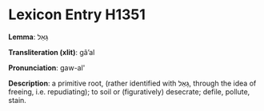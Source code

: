 # Lexicon Entry H1351

**Lemma**: גָּאַל

**Transliteration (xlit)**: gâʼal

**Pronunciation**: gaw-al'

**Description**:
a primitive root, (rather identified with גָּאַל, through the idea of freeing, i.e. repudiating); to soil or (figuratively) desecrate; defile, pollute, stain.
